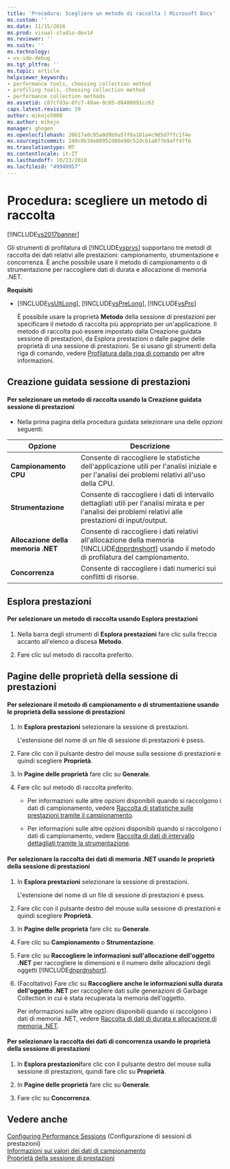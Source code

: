 ```yaml
---
title: 'Procedura: Scegliere un metodo di raccolta | Microsoft Docs'
ms.custom: ''
ms.date: 11/15/2016
ms.prod: visual-studio-dev14
ms.reviewer: ''
ms.suite: ''
ms.technology:
- vs-ide-debug
ms.tgt_pltfrm: ''
ms.topic: article
helpviewer_keywords:
- performance tools, choosing collection method
- profiling tools, choosing collection method
- performance collection methods
ms.assetid: c87cfd3a-0fc7-49ae-9c05-d8480891cc63
caps.latest.revision: 39
author: mikejo5000
ms.author: mikejo
manager: ghogen
ms.openlocfilehash: 20617a8c05a0d9b9a57f0a181a4c985d7ffc1f4e
ms.sourcegitcommit: 240c8b34e80952d00e90c52dcb1a077b9aff47f6
ms.translationtype: MT
ms.contentlocale: it-IT
ms.lasthandoff: 10/23/2018
ms.locfileid: "49940957"
---
```

# <a name="how-to-choose-collection-methods"></a>Procedura: scegliere un metodo di raccolta
[!INCLUDE[vs2017banner](../includes/vs2017banner.md)]

Gli strumenti di profilatura di [!INCLUDE[vsprvs](../includes/vsprvs-md.md)] supportano tre metodi di raccolta dei dati relativi alle prestazioni: campionamento, strumentazione e concorrenza. È anche possibile usare il metodo di campionamento o di strumentazione per raccogliere dati di durata e allocazione di memoria .NET.  
  
 **Requisiti**  
  
- [!INCLUDE[vsUltLong](../includes/vsultlong-md.md)], [!INCLUDE[vsPreLong](../includes/vsprelong-md.md)], [!INCLUDE[vsPro](../includes/vspro-md.md)]  
  
  È possibile usare la proprietà **Metodo** della sessione di prestazioni per specificare il metodo di raccolta più appropriato per un'applicazione. Il metodo di raccolta può essere impostato dalla Creazione guidata sessione di prestazioni, da Esplora prestazioni o dalle pagine delle proprietà di una sessione di prestazioni. Se si usano gli strumenti della riga di comando, vedere [Profilatura dalla riga di comando](../profiling/using-the-profiling-tools-from-the-command-line.md) per altre informazioni.  
  
## <a name="performance-wizard"></a>Creazione guidata sessione di prestazioni  
  
#### <a name="to-select-a-collection-method-using-the-performance-wizard"></a>Per selezionare un metodo di raccolta usando la Creazione guidata sessione di prestazioni  
  
-   Nella prima pagina della procedura guidata selezionare una delle opzioni seguenti:  
  
|Opzione|Descrizione|  
|------------|-----------------|  
|**Campionamento CPU**|Consente di raccogliere le statistiche dell'applicazione utili per l'analisi iniziale e per l'analisi dei problemi relativi all'uso della CPU.|  
|**Strumentazione**|Consente di raccogliere i dati di intervallo dettagliati utili per l'analisi mirata e per l'analisi dei problemi relativi alle prestazioni di input/output.|  
|**Allocazione della memoria .NET**|Consente di raccogliere i dati relativi all'allocazione della memoria [!INCLUDE[dnprdnshort](../includes/dnprdnshort-md.md)] usando il metodo di profilatura del campionamento.|  
|**Concorrenza**|Consente di raccogliere i dati numerici sui conflitti di risorse.|  
  
## <a name="performance-explorer"></a>Esplora prestazioni  
  
#### <a name="to-select-a-collection-method-using-performance-explorer"></a>Per selezionare un metodo di raccolta usando Esplora prestazioni  
  
1.  Nella barra degli strumenti di **Esplora prestazioni** fare clic sulla freccia accanto all'elenco a discesa **Metodo**.  
  
2.  Fare clic sul metodo di raccolta preferito.  
  
## <a name="performance-session-property-pages"></a>Pagine delle proprietà della sessione di prestazioni  
  
#### <a name="to-select-the-sampling-or-instrumentation-method-using-performance-session-properties"></a>Per selezionare il metodo di campionamento o di strumentazione usando le proprietà della sessione di prestazioni  
  
1.  In **Esplora prestazioni** selezionare la sessione di prestazioni.  
  
     L'estensione del nome di un file di sessione di prestazioni è psess.  
  
2.  Fare clic con il pulsante destro del mouse sulla sessione di prestazioni e quindi scegliere **Proprietà**.  
  
3.  In **Pagine delle proprietà** fare clic su **Generale**.  
  
4.  Fare clic sul metodo di raccolta preferito.  
  
    -   Per informazioni sulle altre opzioni disponibili quando si raccolgono i dati di campionamento, vedere [Raccolta di statistiche sulle prestazioni tramite il campionamento](../profiling/collecting-performance-statistics-by-using-sampling.md).  
  
    -   Per informazioni sulle altre opzioni disponibili quando si raccolgono i dati di campionamento, vedere [Raccolta di dati di intervallo dettagliati tramite la strumentazione](../profiling/collecting-detailed-timing-data-by-using-instrumentation.md).  
  
#### <a name="to-select-net-memory-data-collection-by-using-performance-session-properties"></a>Per selezionare la raccolta dei dati di memoria .NET usando le proprietà della sessione di prestazioni  
  
1.  In **Esplora prestazioni** selezionare la sessione di prestazioni.  
  
     L'estensione del nome di un file di sessione di prestazioni è psess.  
  
2.  Fare clic con il pulsante destro del mouse sulla sessione di prestazioni e quindi scegliere **Proprietà**.  
  
3.  In **Pagine delle proprietà** fare clic su **Generale**.  
  
4.  Fare clic su **Campionamento** o **Strumentazione**.  
  
5.  Fare clic su **Raccogliere le informazioni sull'allocazione dell'oggetto .NET** per raccogliere le dimensioni e il numero delle allocazioni degli oggetti [!INCLUDE[dnprdnshort](../includes/dnprdnshort-md.md)].  
  
6.  (Facoltativo) Fare clic su **Raccogliere anche le informazioni sulla durata dell'oggetto .NET** per raccogliere dati sulle generazioni di Garbage Collection in cui è stata recuperata la memoria dell'oggetto.  
  
     Per informazioni sulle altre opzioni disponibili quando si raccolgono i dati di memoria .NET, vedere [Raccolta di dati di durata e allocazione di memoria .NET](../profiling/collecting-dotnet-memory-allocation-and-lifetime-data.md).  
  
#### <a name="to-select-concurrency-data-collection-by-using-performance-session-properties"></a>Per selezionare la raccolta dei dati di concorrenza usando le proprietà della sessione di prestazioni  
  
1.  In **Esplora prestazioni**fare clic con il pulsante destro del mouse sulla sessione di prestazioni, quindi fare clic su **Proprietà**.  
  
2.  In **Pagine delle proprietà** fare clic su **Generale**.  
  
3.  Fare clic su **Concorrenza**.  
  
## <a name="see-also"></a>Vedere anche  
 [Configuring Performance Sessions](../profiling/configuring-performance-sessions.md)  (Configurazione di sessioni di prestazioni)  
 [Informazioni sui valori dei dati di campionamento](../profiling/understanding-sampling-data-values.md)   
 [Proprietà della sessione di prestazioni](../profiling/performance-session-properties.md)




